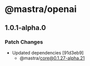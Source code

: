 # @mastra/openai

## 1.0.1-alpha.0

### Patch Changes

- Updated dependencies [91d3eb9]
  - @mastra/core@0.1.27-alpha.21
